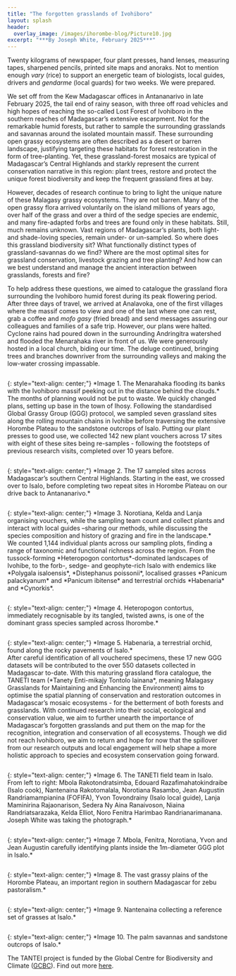 ```yaml
---
title: "The forgotten grasslands of Ivohiboro"
layout: splash
header:
  overlay_image: /images/ihorombe-blog/Picture10.jpg
excerpt: "***By Joseph White, February 2025***"
---
```


Twenty kilograms of newspaper, four plant presses, hand lenses, measuring tapes, sharpened pencils, printed site maps and anoraks. Not to mention enough *vary* (rice) to support an energetic team of biologists, local guides, drivers and *gendarme* (local guards) for two weeks. We were prepared.

We set off from the Kew Madagascar offices in Antananarivo in late February 2025, the tail end of rainy season, with three off road vehicles and high hopes of reaching the so-called Lost Forest of Ivohiboro in the southern reaches of Madagascar’s extensive escarpment. Not for the remarkable humid forests, but rather to sample the surrounding grasslands and savannas around the isolated mountain massif. These surrounding open grassy ecosystems are often described as a desert or barren landscape, justifying targeting these habitats for forest restoration in the form of tree-planting. Yet, these grassland-forest mosaics are typical of Madagascar’s Central Highlands and starkly represent the current conservation narrative in this region: plant trees, restore and protect the unique forest biodiversity and keep the frequent grassland fires at bay. 

However, decades of research continue to bring to light the unique nature of these Malagasy grassy ecosystems. They are not barren. Many of the open grassy flora arrived voluntarily on the island millions of years ago, over half of the grass and over a third of the sedge species are endemic, and many fire-adapted forbs and trees are found only in these habitats. Still, much remains unknown. Vast regions of Madagascar’s plants, both light- and shade-loving species, remain under- or un-sampled. So where does this grassland biodiversity sit? What functionally distinct types of grassland-savannas do we find? Where are the most optimal sites for grassland conservation, livestock grazing and tree planting? And how can we best understand and manage the ancient interaction between grasslands, forests and fire?

To help address these questions, we aimed to catalogue the grassland flora surrounding the Ivohiboro humid forest during its peak flowering period. After three days of travel, we arrived at Analavoka, one of the first villages where the massif comes to view and one of the last where one can rest, grab a coffee and *mofo gasy* (fried bread) and send messages assuring our colleagues and families of a safe trip. However, our plans were halted. Cyclone rains had poured down in the surrounding Andringitra watershed and flooded the Menarahaka river in front of us. We were generously hosted in a local church, biding our time. The deluge continued, bringing trees and branches downriver from the surrounding valleys and making the low-water crossing impassable. 

<figure style="width: 1000px" class="align-centre">
  <img src="{{ site.url }}{{ site.baseurl }}/images/ihorombe-blog/Picture1.jpg" alt="">
</figure>
{: style="text-align: center;"}
*Image 1. The Menarahaka flooding its banks with the Ivohiboro massif peeking out in the distance behind the clouds.*

<br>
The months of planning would not be put to waste. We quickly changed plans, setting up base in the town of Ihosy. Following the standardised Global Grassy Group (GGG) protocol, we sampled seven grassland sites along the rolling mountain chains in Ivohibe before traversing the extensive Horombe Plateau to the sandstone outcrops of Isalo. Putting our plant presses to good use, we collected 142 new plant vouchers across 17 sites with eight of these sites being re-samples - following the footsteps of previous research visits, completed over 10 years before.

<figure style="width: 1000px" class="align-centre">
  <img src="{{ site.url }}{{ site.baseurl }}/images/ihorombe-blog/Picture2.png" alt="">
</figure>
{: style="text-align: center;"}
*Image 2. The 17 sampled sites across Madagascar’s southern Central Highlands. Starting in the east, we crossed over to Isalo, before completing two repeat sites in Horombe Plateau on our drive back to Antananarivo.*

<br>
<figure style="width: 1000px" class="align-centre">
  <img src="{{ site.url }}{{ site.baseurl }}/images/ihorombe-blog/Picture3.jpg" alt="">
</figure>
{: style="text-align: center;"}
*Image 3. Norotiana, Kelda and Lanja organising vouchers, while the sampling team count and collect plants and interact with local guides –sharing our methods, while discussing the species composition and history of grazing and fire in the landscape.*

<br>
We counted 1,144 individual plants across our sampling plots, finding a range of taxonomic and functional richness across the region. From the tussock-forming *Heteropogon contortus*-dominated landscapes of Ivohibe, to the forb-, sedge- and geophyte-rich Isalo with endemics like *Polygala isaloensis*, *Distephanus poissonii*, localised grasses *Panicum palackyanum* and *Panicum ibitense* and terrestrial orchids *Habenaria* and *Cynorkis*.

<br>
<figure style="width: 1000px" class="align-centre">
  <img src="{{ site.url }}{{ site.baseurl }}/images/ihorombe-blog/Picture4.jpg" alt="">
</figure>
{: style="text-align: center;"}
*Image 4. Heteropogon contortus, immediately recognisable by its tangled, twisted awns, is one of the dominant grass species sampled across Ihorombe.*

<br>
<figure style="width: 1000px" class="align-centre">
  <img src="{{ site.url }}{{ site.baseurl }}/images/ihorombe-blog/Picture5.jpg" alt="">
</figure>
{: style="text-align: center;"}
*Image 5. Habenaria, a terrestrial orchid, found along the rocky pavements of Isalo.*

<br>
After careful identification of all vouchered specimens, these 17 new GGG datasets will be contributed to the over 550 datasets collected in Madagascar to-date. With this maturing grassland flora catalogue, the TANETI team (*Tanety Enti-mikajy Tontolo Iainana*, meaning Malagasy Grasslands for Maintaining and Enhancing the Environment) aims to optimise the spatial planning of conservation and restoration outcomes in Madagascar’s mosaic ecosystems - for the betterment of both forests and grasslands. With continued research into their social, ecological and conservation value, we aim to further unearth the importance of Madagascar’s forgotten grasslands and put them on the map for the recognition, integration and conservation of all ecosystems. Though we did not reach Ivohiboro, we aim to return and hope for now that the spillover from our research outputs and local engagement will help shape a more holistic approach to species and ecosystem conservation going forward. 

<br>
<figure style="width: 1000px" class="align-centre">
  <img src="{{ site.url }}{{ site.baseurl }}/images/ihorombe-blog/Picture6.jpg" alt="">
</figure>
{: style="text-align: center;"}
*Image 6. The TANETI field team in Isalo. From left to right: Mbola Rakotondratsimba, Edouard Razafimahatokindraibe (Isalo cook), Nantenaina Rakotomalala, Norotiana Rasambo, Jean Augustin Randriamampianina (FOFIFA), Yvon Tovondrainy (Isalo local guide), Lanja Maminirina Rajaonarison, Sedera Ny Aina Ranaivoson, Niaina Randriatsarazaka, Kelda Elliot, Noro Fenitra Harimbao Randrianarimanana. Joseph White was taking the photograph.*

<br>
<figure style="width: 1000px" class="align-centre">
  <img src="{{ site.url }}{{ site.baseurl }}/images/ihorombe-blog/Picture7.jpg" alt="">
</figure>
{: style="text-align: center;"}
*Image 7. Mbola, Fenitra, Norotiana, Yvon and Jean Augustin carefully identifying plants inside the 1m-diameter GGG plot in Isalo.*

<br>
<figure style="width: 1000px" class="align-centre">
  <img src="{{ site.url }}{{ site.baseurl }}/images/ihorombe-blog/Picture8.jpg" alt="">
</figure>
{: style="text-align: center;"}
*Image 8. The vast grassy plains of the Horombe Plateau, an important region in southern Madagascar for zebu pastoralism.*

<br>
<figure style="width: 1000px" class="align-centre">
  <img src="{{ site.url }}{{ site.baseurl }}/images/ihorombe-blog/Picture9.jpg" alt="">
</figure>
{: style="text-align: center;"}
*Image 9. Nantenaina collecting a reference set of grasses at Isalo.*

<br>
<figure style="width: 1000px" class="align-centre">
  <img src="{{ site.url }}{{ site.baseurl }}/images/ihorombe-blog/Picture10.jpg" alt="">
</figure>
{: style="text-align: center;"}
*Image 10. The palm savannas and sandstone outcrops of Isalo.*

<br>

The TANTEI project is funded by the Global Centre for Biodiversity and Climate ([GCBC](https://www.gcbc.org.uk/)). Find out more [here](https://www.kew.org/science/our-science/projects/gcbc-taneti).

